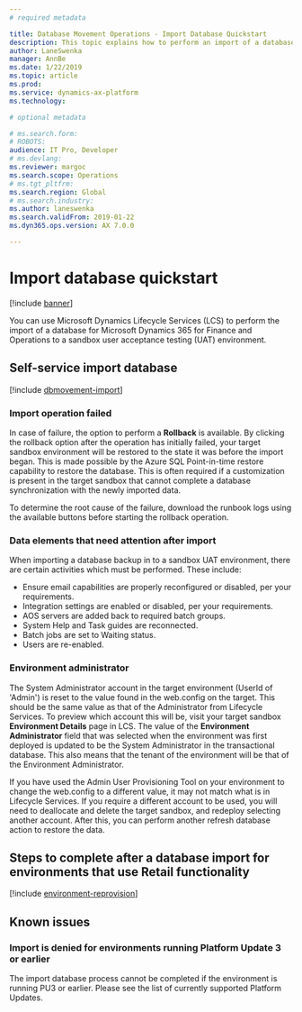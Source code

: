 ```yaml
---
# required metadata

title: Database Movement Operations - Import Database Quickstart
description: This topic explains how to perform an import of a database for Microsoft Dynamics 365 for Finance and Operations.
author: LaneSwenka
manager: AnnBe
ms.date: 1/22/2019
ms.topic: article
ms.prod: 
ms.service: dynamics-ax-platform
ms.technology: 

# optional metadata

# ms.search.form: 
# ROBOTS: 
audience: IT Pro, Developer
# ms.devlang: 
ms.reviewer: margoc
ms.search.scope: Operations
# ms.tgt_pltfrm: 
ms.search.region: Global
# ms.search.industry: 
ms.author: laneswenka
ms.search.validFrom: 2019-01-22
ms.dyn365.ops.version: AX 7.0.0

---
```


# Import database quickstart

[!include [banner](../includes/banner.md)]

You can use Microsoft Dynamics Lifecycle Services (LCS) to perform the import of a database for Microsoft Dynamics 365 for Finance and Operations to a sandbox user acceptance testing (UAT) environment. 

## Self-service import database
[!include [dbmovement-import](../includes/dbmovement-import.md)]

### Import operation failed
In case of failure, the option to perform a **Rollback** is available.  By clicking the rollback option after the operation has initially failed, your target sandbox environment will be restored to the state it was before the import began. This is made possible by the Azure SQL Point-in-time restore capability to restore the database. This is often required if a customization is present in the target sandbox that cannot complete a database synchronization with the newly imported data.  

To determine the root cause of the failure, download the runbook logs using the available buttons before starting the rollback operation.

### Data elements that need attention after import
When importing a database backup in to a sandbox UAT environment, there are certain activities which must be performed.  These include:
* Ensure email capabilities are properly reconfigured or disabled, per your requirements.
* Integration settings are enabled or disabled, per your requirements.
* AOS servers are added back to required batch groups.
* System Help and Task guides are reconnected.
* Batch jobs are set to Waiting status.
* Users are re-enabled.

### Environment administrator
The System Administrator account in the target environment (UserId of 'Admin') is reset to the value found in the web.config on the target.  This should be the same value as that of the Administrator from Lifecycle Services.  To preview which account this will be, visit your target sandbox **Environment Details** page in LCS.  The value of the **Environment Administrator** field that was selected when the environment was first deployed is updated to be the System Administrator in the transactional database. This also means that the tenant of the environment will be that of the Environment Administrator.  

If you have used the Admin User Provisioning Tool on your environment to change the web.config to a different value, it may not match what is in Lifecycle Services.  If you require a different account to be used, you will need to deallocate and delete the target sandbox, and redeploy selecting another account. After this, you can perform another refresh database action to restore the data.

## Steps to complete after a database import for environments that use Retail functionality
[!include [environment-reprovision](../includes/environment-reprovision.md)]

## Known issues

### Import is denied for environments running Platform Update 3 or earlier
The import database process cannot be completed if the environment is running PU3 or earlier.  Please see the list of currently supported Platform Updates.
